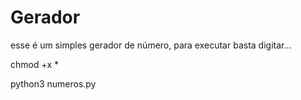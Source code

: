 # Gerador
esse é um simples gerador de número, para executar basta digitar...

chmod +x *

python3 numeros.py
